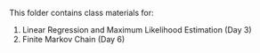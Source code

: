 This folder contains class materials for:
1. Linear Regression and Maximum Likelihood Estimation (Day 3)
2. Finite Markov Chain (Day 6)
